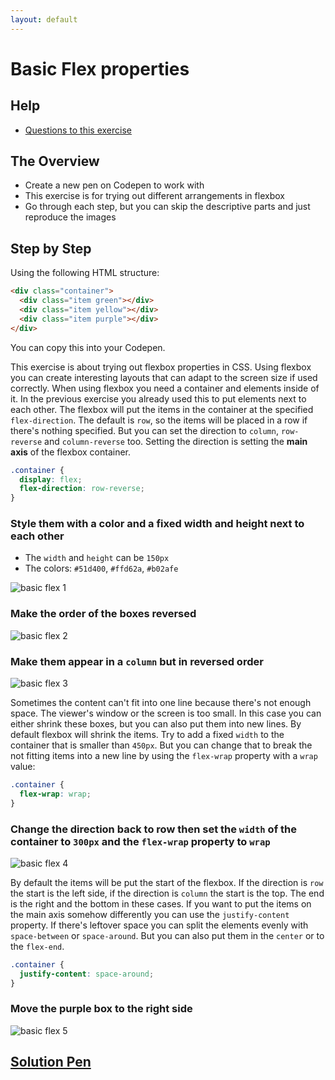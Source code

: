 ```yaml
---
layout: default
---
```

# Basic Flex properties

## Help

- [Questions to this exercise](http://askbot.greenfox.academy/questions/tags:basic-flex/)

## The Overview

- Create a new pen on Codepen to work with
- This exercise is for trying out different arrangements in flexbox
- Go through each step, but you can skip the descriptive parts and just reproduce the images

## Step by Step

Using the following HTML structure:

```html
<div class="container">
  <div class="item green"></div>
  <div class="item yellow"></div>
  <div class="item purple"></div>
</div>
```

You can copy this into your Codepen.

This exercise is about trying out flexbox properties in CSS. Using flexbox you can create interesting layouts that can adapt to the screen size if used correctly. When using flexbox you need a container and elements inside of it. In the previous exercise you already used this to put elements next to each other. The flexbox will put the items in the container at the specified `flex-direction`. The default is `row`, so the items will be placed in a row if there's nothing specified. But you can set the direction to `column`, `row-reverse` and `column-reverse` too. Setting the direction is setting the **main axis** of the flexbox container.

```css
.container {
  display: flex;
  flex-direction: row-reverse;
}
```

### Style them with a color and a fixed width and height next to each other

- The `width` and `height` can be `150px`
- The colors: `#51d400`, `#ffd62a`, `#b02afe`

![basic flex 1](assets/basic-flex-01.png)

### Make the order of the boxes reversed

![basic flex 2](assets/basic-flex-02.png)

### Make them appear in a `column` but in reversed order

![basic flex 3](assets/basic-flex-03.png)

Sometimes the content can't fit into one line because there's not enough space. The viewer's window or the screen is too small. In this case you can either shrink these boxes, but you can also put them into new lines. By default flexbox will shrink the items. Try to add a fixed `width` to the container that is smaller than `450px`. But you can change that to break the not fitting items into a new line by using the `flex-wrap` property with a `wrap` value:

```css
.container {
  flex-wrap: wrap;
}
```

### Change the direction back to row then set the `width` of the container to `300px` and the `flex-wrap` property to `wrap`

![basic flex 4](assets/basic-flex-04.png)

By default the items will be put the start of the flexbox. If the direction is `row` the start is the left side, if the direction is `column` the start is the top. The end is the right and the bottom in these cases. If you want to put the items on the main axis somehow differently you can use the `justify-content` property. If there's leftover space you can split the elements evenly with `space-between` or `space-around`. But you can also put them in the `center` or to the `flex-end`.

```css
.container {
  justify-content: space-around;
}
```

### Move the purple box to the right side

![basic flex 5](assets/basic-flex-05.png)

## [Solution Pen](https://codepen.io/adamgyulavari/pen/KKpYdRQ)
